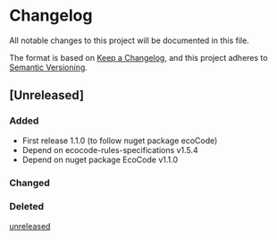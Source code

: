 # Changelog

All notable changes to this project will be documented in this file.

The format is based on [Keep a Changelog](https://keepachangelog.com/en/1.0.0/),
and this project adheres to [Semantic Versioning](https://semver.org/spec/v2.0.0.html).

## [Unreleased]

### Added

- First release 1.1.0 (to follow nuget package ecoCode)
- Depend on ecocode-rules-specifications v1.5.4
- Depend on nuget package EcoCode v1.1.0

### Changed

### Deleted

[unreleased](https://github.com/green-code-initiative/ecoCode-csharp-sonarqube/compare/main...HEAD)
